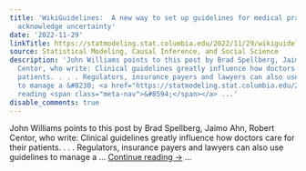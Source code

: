 ```yaml
---
title: 'WikiGuidelines:  A new way to set up guidelines for medical practices to better
  acknowledge uncertainty'
date: '2022-11-29'
linkTitle: https://statmodeling.stat.columbia.edu/2022/11/29/wikiguidelines-a-new-way-to-set-up-guidelines-for-medical-practices-to-better-acknowledge-uncertainty/
source: Statistical Modeling, Causal Inference, and Social Science
description: 'John Williams points to this post by Brad Spellberg, Jaimo Ahn, Robert
  Centor, who write: Clinical guidelines greatly influence how doctors care for their
  patients. . . . Regulators, insurance payers and lawyers can also use guidelines
  to manage a &#8230; <a href="https://statmodeling.stat.columbia.edu/2022/11/29/wikiguidelines-a-new-way-to-set-up-guidelines-for-medical-practices-to-better-acknowledge-uncertainty/">Continue
  reading <span class="meta-nav">&#8594;</span></a> ...'
disable_comments: true
---
```

John Williams points to this post by Brad Spellberg, Jaimo Ahn, Robert Centor, who write: Clinical guidelines greatly influence how doctors care for their patients. . . . Regulators, insurance payers and lawyers can also use guidelines to manage a &#8230; <a href="https://statmodeling.stat.columbia.edu/2022/11/29/wikiguidelines-a-new-way-to-set-up-guidelines-for-medical-practices-to-better-acknowledge-uncertainty/">Continue reading <span class="meta-nav">&#8594;</span></a> ...
